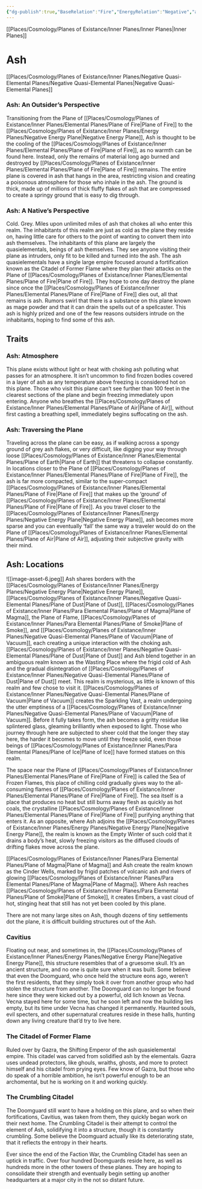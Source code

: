 ```yaml
---
{"dg-publish":true,"BaseRelation":"Fire","EnergyRelation":"Negative","aliases":null,"tags":null,"permalink":"/places/cosmology/planes-of-existance/inner-planes/negative-quasi-elemental-planes/plane-of-ash/","dgHomeLink":true,"dgPassFrontmatter":true}
---
```


[[Places/Cosmology/Planes of Existance/Inner Planes/Inner Planes|Inner Planes]]
# Ash
[[Places/Cosmology/Planes of Existance/Inner Planes/Negative Quasi-Elemental Planes/Negative Quasi-Elemental Planes|Negative Quasi-Elemental Planes]]
### Ash: An Outsider’s Perspective
Transitioning from the Plane of [[Places/Cosmology/Planes of Existance/Inner Planes/Elemental Planes/Plane of Fire|Plane of Fire]] to the [[Places/Cosmology/Planes of Existance/Inner Planes/Energy Planes/Negative Energy Plane|Negative Energy Plane]], Ash is thought to be the cooling of the [[Places/Cosmology/Planes of Existance/Inner Planes/Elemental Planes/Plane of Fire|Plane of Fire]], as no warmth can be found here. Instead, only the remains of material long ago burned and destroyed by [[Places/Cosmology/Planes of Existance/Inner Planes/Elemental Planes/Plane of Fire|Plane of Fire]] remains. The entire plane is covered in ash that hangs in the area, restricting vision and creating a poisonous atmosphere for those who inhale in the ash. The ground is thick, made up of millions of thick fluffy flakes of ash that are compressed to create a springy ground that is easy to dig through.

### Ash: A Native’s Perspective
Cold. Grey. Miles upon unlimited miles of ash that chokes all who enter this realm. The inhabitants of this realm are just as cold as the plane they reside on, having little care for others to the point of wanting to convert them into ash themselves. The inhabitants of this plane are largely the quasielementals, beings of ash themselves. They see anyone visiting their plane as intruders, only fit to be killed and turned into the ash. The ash quasielementals have a single large empire focused around a fortification known as the Citadel of Former Flame where they plan their attacks on the Plane of [[Places/Cosmology/Planes of Existance/Inner Planes/Elemental Planes/Plane of Fire|Plane of Fire]]. They hope to one day destroy the plane since once the [[Places/Cosmology/Planes of Existance/Inner Planes/Elemental Planes/Plane of Fire|Plane of Fire]] dies out, all that remains is ash.
Rumors swirl that there is a substance on this plane known as mage powder and that it can drain the spells out of a spellcaster. This ash is highly prized and one of the few reasons outsiders intrude on the inhabitants, hoping to find some of this ash.

## Traits
### Ash: Atmosphere
This plane exists without light or heat with choking ash polluting what passes for an atmosphere. It isn’t uncommon to find frozen bodies covered in a layer of ash as any temperature above freezing is considered hot on this plane. Those who visit this plane can’t see further than 100 feet in the clearest sections of the plane and begin freezing immediately upon entering. Anyone who breathes the [[Places/Cosmology/Planes of Existance/Inner Planes/Elemental Planes/Plane of Air|Plane of Air]], without first casting a breathing spell, immediately begins suffocating on the ash.

### Ash: Traversing the Plane
Traveling across the plane can be easy, as if walking across a spongy ground of grey ash flakes, or very difficult, like digging your way through loose [[Places/Cosmology/Planes of Existance/Inner Planes/Elemental Planes/Plane of Earth|Plane of Earth]] that threatens to collapse constantly. In locations closer to the Plane of [[Places/Cosmology/Planes of Existance/Inner Planes/Elemental Planes/Plane of Fire|Plane of Fire]], the ash is far more compacted, similar to the super-compact [[Places/Cosmology/Planes of Existance/Inner Planes/Elemental Planes/Plane of Fire|Plane of Fire]] that makes up the ‘ground’ of [[Places/Cosmology/Planes of Existance/Inner Planes/Elemental Planes/Plane of Fire|Plane of Fire]]. As you travel closer to the [[Places/Cosmology/Planes of Existance/Inner Planes/Energy Planes/Negative Energy Plane|Negative Energy Plane]], ash becomes more sparse and you can eventually ‘fall’ the same way a traveler would do on the Plane of [[Places/Cosmology/Planes of Existance/Inner Planes/Elemental Planes/Plane of Air|Plane of Air]], adjusting their subjective gravity with their mind.

## Ash: Locations
![[image-asset-6.jpeg]]
Ash shares borders with the [[Places/Cosmology/Planes of Existance/Inner Planes/Energy Planes/Negative Energy Plane|Negative Energy Plane]], [[Places/Cosmology/Planes of Existance/Inner Planes/Negative Quasi-Elemental Planes/Plane of  Dust|Plane of  Dust]], [[Places/Cosmology/Planes of Existance/Inner Planes/Para Elemental Planes/Plane of Magma|Plane of Magma]], the Plane of Flame, [[Places/Cosmology/Planes of Existance/Inner Planes/Para Elemental Planes/Plane of Smoke|Plane of Smoke]], and [[Places/Cosmology/Planes of Existance/Inner Planes/Negative Quasi-Elemental Planes/Plane of  Vacuum|Plane of  Vacuum]], each creating a unique interaction with the choking ash. [[Places/Cosmology/Planes of Existance/Inner Planes/Negative Quasi-Elemental Planes/Plane of  Dust|Plane of  Dust]] and Ash blend together in an ambiguous realm known as the Wasting Place where the frigid cold of Ash and the gradual disintegration of [[Places/Cosmology/Planes of Existance/Inner Planes/Negative Quasi-Elemental Planes/Plane of  Dust|Plane of  Dust]] meet. This realm is mysterious, as little is known of this realm and few chose to visit it. [[Places/Cosmology/Planes of Existance/Inner Planes/Negative Quasi-Elemental Planes/Plane of  Vacuum|Plane of  Vacuum]] creates the Sparkling Vast, a realm undergoing the utter emptiness of a [[Places/Cosmology/Planes of Existance/Inner Planes/Negative Quasi-Elemental Planes/Plane of  Vacuum|Plane of  Vacuum]]. Before it fully takes form, the ash becomes a gritty residue like splintered glass, gleaming brilliantly when exposed to light. Those who journey through here are subjected to sheer cold that the longer they stay here, the harder it becomes to move until they freeze solid, even those beings of [[Places/Cosmology/Planes of Existance/Inner Planes/Para Elemental Planes/Plane of Ice|Plane of Ice]] have formed statues on this realm. 

The space near the Plane of [[Places/Cosmology/Planes of Existance/Inner Planes/Elemental Planes/Plane of Fire|Plane of Fire]] is called the Sea of Frozen Flames, this place of chilling cold gradually gives way to the all-consuming flames of [[Places/Cosmology/Planes of Existance/Inner Planes/Elemental Planes/Plane of Fire|Plane of Fire]]. The sea itself is a place that produces no heat but still burns away flesh as quickly as hot coals, the crystalline [[Places/Cosmology/Planes of Existance/Inner Planes/Elemental Planes/Plane of Fire|Plane of Fire]] purifying anything that enters it. As an opposite, where Ash adjoins the [[Places/Cosmology/Planes of Existance/Inner Planes/Energy Planes/Negative Energy Plane|Negative Energy Plane]], the realm is known as the Empty Winter of such cold that it drains a body’s heat, slowly freezing visitors as the diffused clouds of drifting flakes move across the plane.

[[Places/Cosmology/Planes of Existance/Inner Planes/Para Elemental Planes/Plane of Magma|Plane of Magma]] and Ash create the realm known as the Cinder Wells, marked by frigid patches of volcanic ash and rivers of glowing [[Places/Cosmology/Planes of Existance/Inner Planes/Para Elemental Planes/Plane of Magma|Plane of Magma]]. Where Ash reaches [[Places/Cosmology/Planes of Existance/Inner Planes/Para Elemental Planes/Plane of Smoke|Plane of Smoke]], it creates Embers, a vast cloud of hot, stinging heat that still has not yet been cooled by this plane. 

There are not many large sites on Ash, though dozens of tiny settlements dot the plane, it is difficult building structures out of the Ash.

### Cavitius
Floating out near, and sometimes in, the [[Places/Cosmology/Planes of Existance/Inner Planes/Energy Planes/Negative Energy Plane|Negative Energy Plane]], this structure resembles that of a gruesome skull. It’s an ancient structure, and no one is quite sure when it was built. Some believe that even the Doomguard, who once held the structure eons ago, weren’t the first residents, that they simply took it over from another group who had stolen the structure from another. The Doomguard can no longer be found here since they were kicked out by a powerful, old lich known as Vecna. Vecna stayed here for some time, but he soon left and now the building lies empty, but its time under Vecna has changed it permanently. Haunted souls, evil specters, and other supernatural creatures reside in these halls, hunting down any living creature that’d try to live here.

### The Citadel of Former Flame
Ruled over by Gazra, the Shifting Emperor of the ash quasielemental empire. This citadel was carved from solidified ash by the elementals. Gazra uses undead protectors, like ghouls, wraiths, ghosts, and more to protect himself and his citadel from prying eyes. Few know of Gazra, but those who do speak of a horrible ambition, he isn’t powerful enough to be an archomental, but he is working on it and working quickly.  

### The Crumbling Citadel
The Doomguard still want to have a holding on this plane, and so when their fortifications, Cavitius, was taken from them, they quickly began work on their next home. The Crumbling Citadel is their attempt to control the element of Ash, solidifying it into a structure, though it is constantly crumbling. Some believe the Doomguard actually like its deteriorating state, that it reflects the entropy in their hearts. 

Ever since the end of the Faction War, the Crumbling Citadel has seen an uptick in traffic. Over four hundred Doomguards reside here, as well as hundreds more in the other towers of these planes. They are hoping to consolidate their strength and eventually begin setting up another headquarters at a major city in the not so distant future.